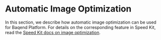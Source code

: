 # Automatic Image Optimization

In this section, we describe how automatic image optimization can be used for Baqend Platform. For details on the corresponding feature in Speed Kit, read the [Speed Kit docs on image optimization](../speed-kit/api/#automatic-image-optimization).



